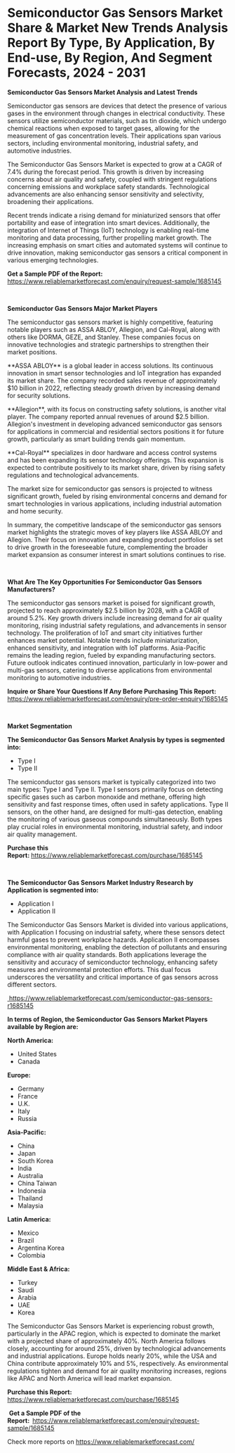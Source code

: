 <p><h1>Semiconductor Gas Sensors Market Share & Market New Trends Analysis Report By Type, By Application, By End-use, By Region, And Segment Forecasts, 2024 - 2031</h1></p><p><strong>Semiconductor Gas Sensors Market Analysis and Latest Trends</strong></p>
<p><p>Semiconductor gas sensors are devices that detect the presence of various gases in the environment through changes in electrical conductivity. These sensors utilize semiconductor materials, such as tin dioxide, which undergo chemical reactions when exposed to target gases, allowing for the measurement of gas concentration levels. Their applications span various sectors, including environmental monitoring, industrial safety, and automotive industries.</p><p>The Semiconductor Gas Sensors Market is expected to grow at a CAGR of 7.4% during the forecast period. This growth is driven by increasing concerns about air quality and safety, coupled with stringent regulations concerning emissions and workplace safety standards. Technological advancements are also enhancing sensor sensitivity and selectivity, broadening their applications.</p><p>Recent trends indicate a rising demand for miniaturized sensors that offer portability and ease of integration into smart devices. Additionally, the integration of Internet of Things (IoT) technology is enabling real-time monitoring and data processing, further propelling market growth. The increasing emphasis on smart cities and automated systems will continue to drive innovation, making semiconductor gas sensors a critical component in various emerging technologies.</p></p>
<p><strong>Get a Sample PDF of the Report:&nbsp;</strong> <a href="https://www.reliablemarketforecast.com/enquiry/request-sample/1685145?utm_campaign=1169&utm_medium=2&utm_source=Github&utm_content=ia&utm_term=30122024&utm_id=semiconductor-gas-sensors">https://www.reliablemarketforecast.com/enquiry/request-sample/1685145</a></p>
<p>&nbsp;</p>
<p><strong>Semiconductor Gas Sensors Major Market Players</strong></p>
<p><p>The semiconductor gas sensors market is highly competitive, featuring notable players such as ASSA ABLOY, Allegion, and Cal-Royal, along with others like DORMA, GEZE, and Stanley. These companies focus on innovative technologies and strategic partnerships to strengthen their market positions.</p><p>**ASSA ABLOY** is a global leader in access solutions. Its continuous innovation in smart sensor technologies and IoT integration has expanded its market share. The company recorded sales revenue of approximately $10 billion in 2022, reflecting steady growth driven by increasing demand for security solutions.</p><p>**Allegion**, with its focus on constructing safety solutions, is another vital player. The company reported annual revenues of around $2.5 billion. Allegion's investment in developing advanced semiconductor gas sensors for applications in commercial and residential sectors positions it for future growth, particularly as smart building trends gain momentum.</p><p>**Cal-Royal** specializes in door hardware and access control systems and has been expanding its sensor technology offerings. This expansion is expected to contribute positively to its market share, driven by rising safety regulations and technological advancements.</p><p>The market size for semiconductor gas sensors is projected to witness significant growth, fueled by rising environmental concerns and demand for smart technologies in various applications, including industrial automation and home security.</p><p>In summary, the competitive landscape of the semiconductor gas sensors market highlights the strategic moves of key players like ASSA ABLOY and Allegion. Their focus on innovation and expanding product portfolios is set to drive growth in the foreseeable future, complementing the broader market expansion as consumer interest in smart solutions continues to rise.</p></p>
<p>&nbsp;</p>
<p><strong>What Are The Key Opportunities For Semiconductor Gas Sensors Manufacturers?</strong></p>
<p><p>The semiconductor gas sensors market is poised for significant growth, projected to reach approximately $2.5 billion by 2028, with a CAGR of around 5.2%. Key growth drivers include increasing demand for air quality monitoring, rising industrial safety regulations, and advancements in sensor technology. The proliferation of IoT and smart city initiatives further enhances market potential. Notable trends include miniaturization, enhanced sensitivity, and integration with IoT platforms. Asia-Pacific remains the leading region, fueled by expanding manufacturing sectors. Future outlook indicates continued innovation, particularly in low-power and multi-gas sensors, catering to diverse applications from environmental monitoring to automotive industries.</p></p>
<p><strong>Inquire or Share Your Questions If Any Before Purchasing This Report:</strong> <a href="https://www.reliablemarketforecast.com/enquiry/pre-order-enquiry/1685145?utm_campaign=1169&utm_medium=2&utm_source=Github&utm_content=ia&utm_term=30122024&utm_id=semiconductor-gas-sensors">https://www.reliablemarketforecast.com/enquiry/pre-order-enquiry/1685145</a></p>
<p>&nbsp;</p>
<p><strong>Market Segmentation</strong></p>
<p><strong>The Semiconductor Gas Sensors Market Analysis by types is segmented into:</strong></p>
<p><ul><li>Type I</li><li>Type II</li></ul></p>
<p><p>The semiconductor gas sensors market is typically categorized into two main types: Type I and Type II. Type I sensors primarily focus on detecting specific gases such as carbon monoxide and methane, offering high sensitivity and fast response times, often used in safety applications. Type II sensors, on the other hand, are designed for multi-gas detection, enabling the monitoring of various gaseous compounds simultaneously. Both types play crucial roles in environmental monitoring, industrial safety, and indoor air quality management.</p></p>
<p><strong>Purchase this Report:&nbsp;</strong><a href="https://www.reliablemarketforecast.com/purchase/1685145?utm_campaign=1169&utm_medium=2&utm_source=Github&utm_content=ia&utm_term=30122024&utm_id=semiconductor-gas-sensors">https://www.reliablemarketforecast.com/purchase/1685145</a></p>
<p>&nbsp;</p>
<p><strong>The Semiconductor Gas Sensors Market Industry Research by Application is segmented into:</strong></p>
<p><ul><li>Application I</li><li>Application II</li></ul></p>
<p><p>The Semiconductor Gas Sensors Market is divided into various applications, with Application I focusing on industrial safety, where these sensors detect harmful gases to prevent workplace hazards. Application II encompasses environmental monitoring, enabling the detection of pollutants and ensuring compliance with air quality standards. Both applications leverage the sensitivity and accuracy of semiconductor technology, enhancing safety measures and environmental protection efforts. This dual focus underscores the versatility and critical importance of gas sensors across different sectors.</p></p>
<p><a href="https://www.reliablemarketforecast.com/semiconductor-gas-sensors-r1685145?utm_campaign=1169&utm_medium=2&utm_source=Github&utm_content=ia&utm_term=30122024&utm_id=semiconductor-gas-sensors">&nbsp;https://www.reliablemarketforecast.com/semiconductor-gas-sensors-r1685145</a></p>
<p><strong>In terms of Region, the Semiconductor Gas Sensors Market Players available by Region are:</strong></p>
<p>
    <p> <strong> North America: </strong>
        <ul>
            <li>United States</li>
            <li>Canada</li>
        </ul>
        </p> 
    <p> <strong> Europe: </strong>
        <ul>
            <li>Germany</li>
            <li>France</li>
            <li>U.K.</li>
            <li>Italy</li>
            <li>Russia</li>
        </ul>
        </p> 
    <p> <strong> Asia-Pacific: </strong>
        <ul>
            <li>China</li>
            <li>Japan</li>
            <li>South Korea</li>
            <li>India</li>
            <li>Australia</li>
            <li>China Taiwan</li>
            <li>Indonesia</li>
            <li>Thailand</li>
            <li>Malaysia</li>
        </ul>
        </p> 
    <p> <strong> Latin America: </strong>
        <ul>
            <li>Mexico</li>
            <li>Brazil</li>
            <li>Argentina Korea</li>
            <li>Colombia</li>
        </ul>
        </p> 
    <p> <strong> Middle East & Africa: </strong>
        <ul>
            <li>Turkey</li>
            <li>Saudi</li>
            <li>Arabia</li>
            <li>UAE</li>
            <li>Korea</li>
        </ul>
    </p>
    </p>
<p><p>The Semiconductor Gas Sensors Market is experiencing robust growth, particularly in the APAC region, which is expected to dominate the market with a projected share of approximately 40%. North America follows closely, accounting for around 25%, driven by technological advancements and industrial applications. Europe holds nearly 20%, while the USA and China contribute approximately 10% and 5%, respectively. As environmental regulations tighten and demand for air quality monitoring increases, regions like APAC and North America will lead market expansion.</p></p>
<p><strong>Purchase this Report: </strong><a href="https://www.reliablemarketforecast.com/purchase/1685145?utm_campaign=1169&utm_medium=2&utm_source=Github&utm_content=ia&utm_term=30122024&utm_id=semiconductor-gas-sensors">https://www.reliablemarketforecast.com/purchase/1685145</a></p>
<p>&nbsp;<strong>Get a Sample PDF of the Report:&nbsp;&nbsp;</strong><a href="https://www.reliablemarketforecast.com/enquiry/request-sample/1685145?utm_campaign=1169&utm_medium=2&utm_source=Github&utm_content=ia&utm_term=30122024&utm_id=semiconductor-gas-sensors">https://www.reliablemarketforecast.com/enquiry/request-sample/1685145</a></p>
<p><strong></strong></p>
<p>Check more reports on <a href="https://www.reliablemarketforecast.com/?utm_campaign=1169&utm_medium=2&utm_source=Github&utm_content=ia&utm_term=30122024&utm_id=semiconductor-gas-sensors">https://www.reliablemarketforecast.com/</a></p>